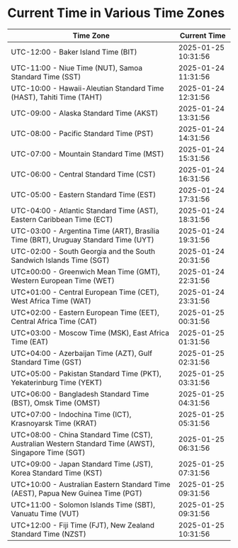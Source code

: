 # Current Time in Various Time Zones

| Time Zone | Current Time |
|-----------|--------------|
| UTC-12:00 - Baker Island Time (BIT) | 2025-01-25 10:31:56 |
| UTC-11:00 - Niue Time (NUT), Samoa Standard Time (SST) | 2025-01-24 11:31:56 |
| UTC-10:00 - Hawaii-Aleutian Standard Time (HAST), Tahiti Time (TAHT) | 2025-01-24 12:31:56 |
| UTC-09:00 - Alaska Standard Time (AKST) | 2025-01-24 13:31:56 |
| UTC-08:00 - Pacific Standard Time (PST) | 2025-01-24 14:31:56 |
| UTC-07:00 - Mountain Standard Time (MST) | 2025-01-24 15:31:56 |
| UTC-06:00 - Central Standard Time (CST) | 2025-01-24 16:31:56 |
| UTC-05:00 - Eastern Standard Time (EST) | 2025-01-24 17:31:56 |
| UTC-04:00 - Atlantic Standard Time (AST), Eastern Caribbean Time (ECT) | 2025-01-24 18:31:56 |
| UTC-03:00 - Argentina Time (ART), Brasília Time (BRT), Uruguay Standard Time (UYT) | 2025-01-24 19:31:56 |
| UTC-02:00 - South Georgia and the South Sandwich Islands Time (SGT) | 2025-01-24 20:31:56 |
| UTC±00:00 - Greenwich Mean Time (GMT), Western European Time (WET) | 2025-01-24 22:31:56 |
| UTC+01:00 - Central European Time (CET), West Africa Time (WAT) | 2025-01-24 23:31:56 |
| UTC+02:00 - Eastern European Time (EET), Central Africa Time (CAT) | 2025-01-25 00:31:56 |
| UTC+03:00 - Moscow Time (MSK), East Africa Time (EAT) | 2025-01-25 01:31:56 |
| UTC+04:00 - Azerbaijan Time (AZT), Gulf Standard Time (GST) | 2025-01-25 02:31:56 |
| UTC+05:00 - Pakistan Standard Time (PKT), Yekaterinburg Time (YEKT) | 2025-01-25 03:31:56 |
| UTC+06:00 - Bangladesh Standard Time (BST), Omsk Time (OMST) | 2025-01-25 04:31:56 |
| UTC+07:00 - Indochina Time (ICT), Krasnoyarsk Time (KRAT) | 2025-01-25 05:31:56 |
| UTC+08:00 - China Standard Time (CST), Australian Western Standard Time (AWST), Singapore Time (SGT) | 2025-01-25 06:31:56 |
| UTC+09:00 - Japan Standard Time (JST), Korea Standard Time (KST) | 2025-01-25 07:31:56 |
| UTC+10:00 - Australian Eastern Standard Time (AEST), Papua New Guinea Time (PGT) | 2025-01-25 09:31:56 |
| UTC+11:00 - Solomon Islands Time (SBT), Vanuatu Time (VUT) | 2025-01-25 09:31:56 |
| UTC+12:00 - Fiji Time (FJT), New Zealand Standard Time (NZST) | 2025-01-25 10:31:56 |
